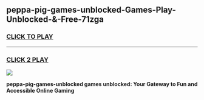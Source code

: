 
## peppa-pig-games-unblocked-Games-Play-Unblocked-&-Free-71zga
<h3>
<a href="https://premium76.site?title=peppa-pig-games-unblocked&ref=24A">CLICK TO PLAY</a></h3>
<hr>

<h3>
<a href="https://premium76.site?title=peppa-pig-games-unblocked&ref=24A">CLICK 2 PLAY</a>
  
</h3>

<a href="https://premium76.site?title=peppa-pig-games-unblocked&ref=24A"><img src="https://clearcache.store/games.png"></a>


**peppa-pig-games-unblocked games unblocked: Your Gateway to Fun and Accessible Online Gaming**
